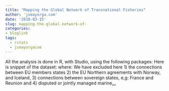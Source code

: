 ```yaml
---
title: "Mapping the Global Network of Transnational Fisheries"
author: 'jsmayorga.com'
date: '2018-03-15'
slug: mapping-the-global-network-of-
categories:
- bloglink
tags:
  - rstats
  - jsmayorgacom
---
```


All the analysis is done in R, with Studio, using the following packages: Here is snippet of the dataset: where: We have excluded here 1) the connections between EU members states 2) the EU Northern agreements with Norway, and Iceland, 3) connections between sovereign states, e,g: France and Reunion and 4) disputed or jointly managed marine[... <i class="fas fa-external-link-alt"></i>](http://jsmayorga.com/post/mapping-the-global-network-of-transnational-fisheries/)

